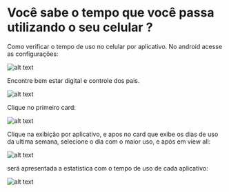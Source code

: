 # Você sabe o tempo que você passa utilizando o seu celular ? 




Como verificar o tempo de uso no celular por aplicativo.
 No android acesse as configurações:

 ![alt text](./img/image.png)


 Encontre bem estar digital e controle dos pais.

 ![alt text](./img/image-1.png)

Clique no primeiro card:

![alt text](image-2.png)

Clique na exibição por aplicativo, e apos no card que exibe os dias de uso da ultima semana, selecione o dia com o maior uso, e após em view all:

![alt text](./img/image-4.png)

será apresentada a estatistica com o tempo de uso de cada aplicativo:

![alt text](./img/image-5.png)


